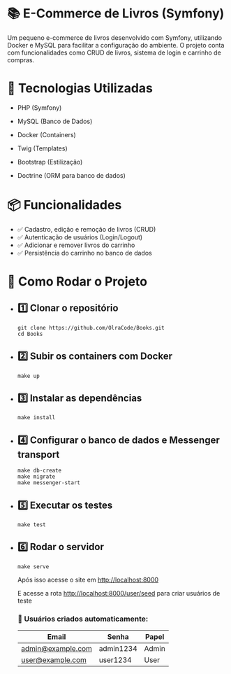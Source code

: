 # 📚 E-Commerce de Livros (Symfony)
Um pequeno e-commerce de livros desenvolvido com Symfony, utilizando Docker e MySQL para facilitar a configuração do ambiente. O projeto conta com funcionalidades como CRUD de livros, sistema de login e carrinho de compras.

# 🚀 Tecnologias Utilizadas
- PHP (Symfony)

- MySQL (Banco de Dados)

- Docker (Containers)

- Twig (Templates)

- Bootstrap (Estilização)

- Doctrine (ORM para banco de dados)

# 📦 Funcionalidades
- ✅ Cadastro, edição e remoção de livros (CRUD)
- ✅ Autenticação de usuários (Login/Logout)
- ✅ Adicionar e remover livros do carrinho
- ✅ Persistência do carrinho no banco de dados

# 🔧 Como Rodar o Projeto
- ## 1️⃣ Clonar o repositório
  ```
  git clone https://github.com/OlraCode/Books.git
  cd Books
  ```
  
- ## 2️⃣ Subir os containers com Docker
  ```
  make up
  ```
  
- ## 3️⃣ Instalar as dependências
  ```
  make install
  ```

- ## 4️⃣ Configurar o banco de dados e Messenger transport
  ```
  make db-create
  make migrate
  make messenger-start
  ```
- ## 5️⃣ Executar os testes
  ```
  make test
  ```
- ## 6️⃣ Rodar o servidor
  ```
  make serve
  ```
  Após isso acesse o site em [http://localhost:8000](http://localhost:8000)
  
  E acesse a rota [http://localhost:8000/user/seed](http://localhost:8000/user/seed) para criar usuários de teste

  ### 🧑 Usuários criados automaticamente:
  
  | Email               | Senha       | Papel  |
  |--------------------|------------|--------|
  | admin@example.com   | admin1234  | Admin  |
  | user@example.com    | user1234   | User   |
